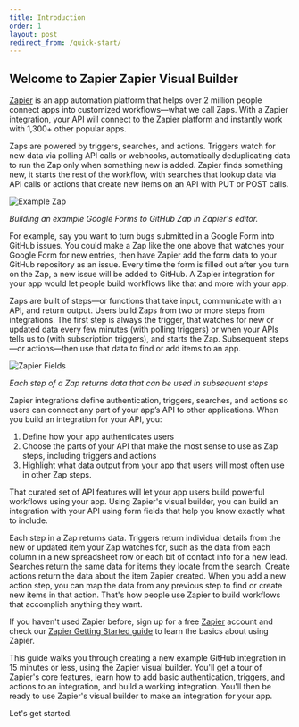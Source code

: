```yaml
---
title: Introduction
order: 1
layout: post
redirect_from: /quick-start/
---
```


## Welcome to Zapier Zapier Visual Builder

[Zapier](https://zapier.com/) is an app automation platform that helps over 2 million people connect apps into customized workflows—what we call Zaps. With a Zapier integration, your API will connect to the Zapier platform and instantly work with 1,300+ other popular apps.

Zaps are powered by triggers, searches, and actions. Triggers watch for new data via polling API calls or webhooks, automatically deduplicating data to run the Zap only when something new is added. Zapier finds something new, it starts the rest of the workflow, with searches that lookup data via API calls or actions that create new items on an API with PUT or POST calls.

![Example Zap](https://cdn.zapier.com/storage/photos/bcad0a485f61f4acccf36cb19a0261ec.gif)

_Building an example Google Forms to GitHub Zap in Zapier's editor._

For example, say you want to turn bugs submitted in a Google Form into GitHub issues. You could make a Zap like the one above that watches your Google Form for new entries, then have Zapier add the form data to your GitHub repository as an issue. Every time the form is filled out after you turn on the Zap, a new issue will be added to GitHub. A Zapier integration for your app would let people build workflows like that and more with your app.

Zaps are built of steps—or functions that take input, communicate with an API, and return output. Users build Zaps from two or more steps from integrations. The first step is always the trigger, that watches for new or updated data every few minutes (with polling triggers) or when your APIs tells us to (with subscription triggers), and starts the Zap. Subsequent steps—or actions—then use that data to find or add items to an app.

![Zapier Fields](https://cdn.zapier.com/storage/photos/e0442350236db38688da231caafdab5f.gif)

_Each step of a Zap returns data that can be used in subsequent steps_

Zapier integrations define authentication, triggers, searches, and actions so users can connect any part of your app’s API to other applications. When you build an integration for your API, you:

1. Define how your app authenticates users
2. Choose the parts of your API that make the most sense to use as Zap steps, including triggers and actions
3. Highlight what data output from your app that users will most often use in other Zap steps.


That curated set of API features will let your app users build powerful workflows using your app. Using Zapier's visual builder, you can build an integration with your API using form fields that help you know exactly what to include.

Each step in a Zap returns data. Triggers return individual details from the new or updated item your Zap watches for, such as the data from each column in a new spreadsheet row or each bit of contact info for a new lead. Searches return the same data for items they locate from the search. Create actions return the data about the item Zapier created. When you add a new action step, you can map the data from any previous step to find or create new items in that action. That's how people use Zapier to build workflows that accomplish anything they want.

If you haven't used Zapier before, sign up for a free [Zapier](https://zapier.com/) account and check our [Zapier Getting Started guide](https://zapier.com/learn/getting-started-guide/) to learn the basics about using Zapier.

This guide walks you through creating a new example GitHub integration in 15 minutes or less, using the Zapier visual builder. You'll get a tour of Zapier's core features, learn how to add basic authentication, triggers, and actions to an integration, and build a working integration. You'll then be ready to use Zapier's visual builder to make an integration for your app.

Let's get started.